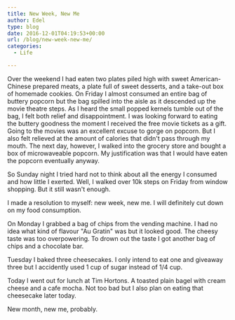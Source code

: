 ```yaml
---
title: New Week, New Me
author: Edel
type: blog
date: 2016-12-01T04:19:53+00:00
url: /blog/new-week-new-me/
categories:
  - Life

---
```

Over the weekend I had eaten two plates piled high with sweet American-Chinese prepared meats, a plate full of sweet desserts, and a take-out box of homemade cookies. On Friday I almost consumed an entire bag of buttery popcorn but the bag spilled into the aisle as it descended up the movie theatre steps. As I heard the small popped kernels tumble out of the bag, I felt both relief and disappointment. I was looking forward to eating the buttery goodness the moment I received the free movie tickets as a gift. Going to the movies was an excellent excuse to gorge on popcorn. But I also felt relieved at the amount of calories that didn't pass through my mouth. The next day, however, I walked into the grocery store and bought a box of microwaveable popcorn. My justification was that I would have eaten the popcorn eventually anyway.

So Sunday night I tried hard not to think about all the energy I consumed and how little I exerted. Well, I walked over 10k steps on Friday from window shopping. But it still wasn't enough.

I made a resolution to myself: new week, new me. I will definitely cut down on my food consumption.

On Monday I grabbed a bag of chips from the vending machine. I had no idea what kind of flavour "Au Gratin" was but it looked good. The cheesy taste was too overpowering. To drown out the taste I got another bag of chips and a chocolate bar.

Tuesday I baked three cheesecakes. I only intend to eat one and giveaway three but I accidently used 1 cup of sugar instead of 1/4 cup.

Today I went out for lunch at Tim Hortons. A toasted plain bagel with cream cheese and a cafe mocha. Not too bad but I also plan on eating that cheesecake later today.

New month, new me, probably.


